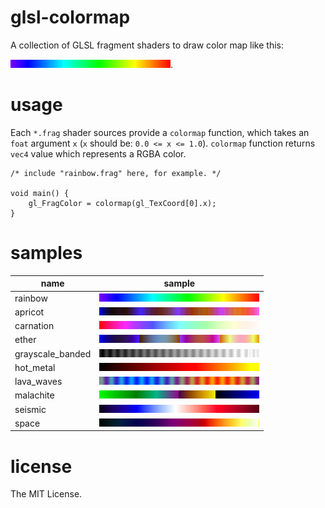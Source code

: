 # glsl-colormap

A collection of GLSL fragment shaders to draw color map like this:

![rainbow](sample/rainbow.png).

# usage

Each `*.frag` shader sources provide a `colormap` function, which takes an `foat` argument `x` (`x` should be: `0.0 <= x <= 1.0`). `colormap` function returns `vec4` value which represents a RGBA color.

```
/* include "rainbow.frag" here, for example. */

void main() {
    gl_FragColor = colormap(gl_TexCoord[0].x);
}
```

# samples

|name            |sample                          |
|----------------|--------------------------------|
|rainbow         |![](sample/rainbow.png)         |
|apricot         |![](sample/apricot.png)         |
|carnation       |![](sample/carnation.png)       |
|ether           |![](sample/ether.png)           |
|grayscale_banded|![](sample/grayscale_banded.png)|
|hot_metal       |![](sample/hot_metal.png)       |
|lava_waves      |![](sample/lava_waves.png)      |
|malachite       |![](sample/malachite.png)       |
|seismic         |![](sample/seismic.png)         |
|space           |![](sample/space.png)           |

# license

The MIT License.
